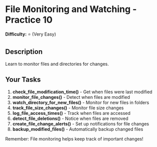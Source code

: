# File Monitoring and Watching - Practice 10

**Difficulty:** ⭐ (Very Easy)

## Description

Learn to monitor files and directories for changes.

## Your Tasks

1. **check_file_modification_time()** - Get when files were last modified
2. **monitor_file_changes()** - Detect when files are modified
3. **watch_directory_for_new_files()** - Monitor for new files in folders
4. **track_file_size_changes()** - Monitor file size changes
5. **log_file_access_times()** - Track when files are accessed
6. **detect_file_deletions()** - Notice when files are removed
7. **create_file_change_alerts()** - Set up notifications for file changes
8. **backup_modified_files()** - Automatically backup changed files

Remember: File monitoring helps keep track of important changes!
